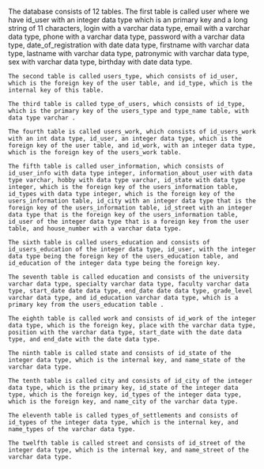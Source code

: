 
The database consists of 12 tables.
    The first table is called user where we have id_user with an integer data type which is an primary key and a long string of 11 characters, login with a varchar data type, email with a varchar data type, phone with a varchar data type, password with a varchar data type, date_of_registration with date data type, firstname with varchar data type, lastname with varchar data type, patronymic with varchar data type, sex with varchar data type, birthday with date data type.

    The second table is called users_type, which consists of id_user, which is the foreign key of the user table, and id_type, which is the internal key of this table.

    The third table is called type_of_users, which consists of id_type, which is the primary key of the users_type and type_name table, with data type varchar .

    The fourth table is called users_work, which consists of id_users_work with an int data type, id_user, an integer data type, which is the foreign key of the user table, and id_work, with an integer data type, which is the foreign key of the users_work table.

    The fifth table is called user_information, which consists of id_user_info with data type integer, information_about_user with data type varchar, hobby with data type varchar, id_state with data type integer, which is the foreign key of the users_information table, id_types with data type integer, which is the foreign key of the users_information table, id_city with an integer data type that is the foreign key of the users_information table, id_street with an integer data type that is the foreign key of the users_information table, id_user of the integer data type that is a foreign key from the user table, and house_number with a varchar data type.

    The sixth table is called users_education and consists of id_users_education of the integer data type, id_user, with the integer data type being the foreign key of the users_education table, and id_education of the integer data type being the foreign key.

    The seventh table is called education and consists of the university varchar data type, specialty varchar data type, faculty varchar data type, start_date date data type, end_date date data type, grade_level varchar data type, and id_education varchar data type, which is a primary key from the users_education table .

    The eighth table is called work and consists of id_work of the integer data type, which is the foreign key, place with the varchar data type, position with the varchar data type, start_date with the date data type, and end_date with the date data type.

    The ninth table is called state and consists of id_state of the integer data type, which is the internal key, and name_state of the varchar data type.

    The tenth table is called city and consists of id_city of the integer data type, which is the primary key, id_state of the integer data type, which is the foreign key, id_types of the integer data type, which is the foreign key, and name_city of the varchar data type.

    The eleventh table is called types_of_settlements and consists of id_types of the integer data type, which is the internal key, and name_types of the varchar data type.

    The twelfth table is called street and consists of id_street of the integer data type, which is the internal key, and name_street of the varchar data type.
